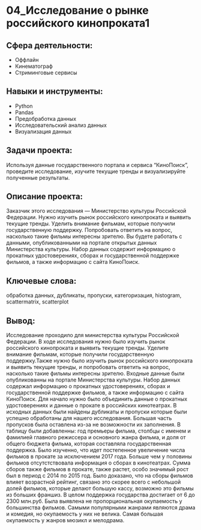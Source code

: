 # 04_Исследование о рынке российского кинопроката1
## Сфера деятельности:
- Оффлайн
- Кинематограф
- Стриминговые сервисы
## Навыки и инструменты:
- Python
- Pandas
- Предобработка данных
- Исследовательский анализ данных
- Визуализация данных
## Задачи проекта:
Используя данные государственного портала и сервиса “КиноПоиск”, проведите исследование, изучите текущие тренды и визуализируйте полученные результаты.
## Описание проекта:
Заказчик этого исследования — Министерство культуры Российской Федерации.
Нужно изучить рынок российского кинопроката и выявить текущие тренды. Уделить внимание фильмам, которые получили государственную поддержку. Попробовать ответить на вопрос, насколько такие фильмы интересны зрителю.
Вы будете работать с данными, опубликованными на портале открытых данных Министерства культуры. Набор данных содержит информацию о прокатных удостоверениях, сборах и государственной поддержке фильмов, а также информацию с сайта КиноПоиск.
## Ключевые слова:
обработка данных, дубликаты, пропуски, категоризация, histogram, scattermatrix, scatterplot
## Вывод:
Исследование проходило для министерства культуры Российской Федерации. В ходе исследования нужно было изучить рынок российского кинопроката и выявить текущие тренды. Уделите внимание фильмам, которые получили государственную поддержку.Также нужно было изучить рынок российского кинопроката и выявить текущие тренды, и попробовать ответить на вопрос, насколько такие фильмы интересны зрителю. Входные данные были опубликованны на портале Министерства культуры. Набор данных содержал информацию о прокатных удостоверениях, сборах и государственной поддержке фильмов, а также информацию с сайта КиноПоиск. Для начало нужно было объединить данные о прокатных удостоверениях и данные о прокате в российских кинотеатрах. В исходных данных были найдены дубликаты и пропуски которые были успешно обработаны для нашего исследования. Большая часть пропусков была оставлена из-за не возможности их заполнения. В таблицу были добавленны: год премьеры фильма, столбцы с именем и фамилией главного режиссера и основного жанра фильма, и доля от общего бюджета фильма, которая составляла государственная поддержка. Было изученно, что идет постепенное увеличение числа фильмов в прокате за исключением 2017 года. Больше чем у половины фильмов отсутстствовала информация о сборах в кинотеатрах. Сумма сборов также фильмов в прокате, также растет, особо значимый рост был в период с 2014 по 2015 год. Было доказано, что на сборы фильмов влияет возрастной рейтинг, связано это скорее всего с небольшой долей фильмов, которые делают большую кассу, возможно это фильмы из больших франшиз. В целом поддержка государства достигает от 6 до 2300 млн.руб. Была выявлена не пропорциональная окупаемость у большинства фильмов. Самыми популярными жанрами являются драма и комедия, но окупаемость у них не велика. Самая большая окупаемость у жанров мюзикл и мелодрама.
